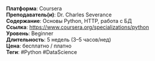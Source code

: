 **Платформа**: Coursera  
**Преподаватель(и)**: Dr. Charles Severance  
**Содержание**: Основы Python, HTTP, работа с БД  
**Ссылка**: https://www.coursera.org/specializations/python  
**Уровень**: Beginner  
**Длительность**: 5 недель (3–5 часов/нед)  
**Цена**: бесплатно / платно  
**Теги**: #Python #DataScience
